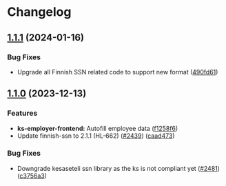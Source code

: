 # Changelog

## [1.1.1](https://github.com/City-of-Helsinki/yjdh/compare/kesaseteli-handler-v1.1.0...kesaseteli-handler-v1.1.1) (2024-01-16)


### Bug Fixes

* Upgrade all Finnish SSN related code to support new format ([490fd61](https://github.com/City-of-Helsinki/yjdh/commit/490fd610a11ac9eef0a181350b1a1af4c232a566))

## [1.1.0](https://github.com/City-of-Helsinki/yjdh/compare/kesaseteli-handler-v1.0.0...kesaseteli-handler-v1.1.0) (2023-12-13)


### Features

* **ks-employer-frontend:** Autofill employee data ([f1258f6](https://github.com/City-of-Helsinki/yjdh/commit/f1258f6889ac6dd97fe5e3c621795dbfa2b3a0d8))
* Update finnish-ssn to 2.1.1 (HL-662) ([#2439](https://github.com/City-of-Helsinki/yjdh/issues/2439)) ([caad473](https://github.com/City-of-Helsinki/yjdh/commit/caad47333be57fd04c5fe57272f1b0832fad46e5))


### Bug Fixes

* Downgrade kesaseteli ssn library as the ks is not compliant yet ([#2481](https://github.com/City-of-Helsinki/yjdh/issues/2481)) ([c3756a3](https://github.com/City-of-Helsinki/yjdh/commit/c3756a3000e2d4174c0cb57a0fa609d377a83793))
